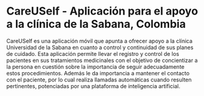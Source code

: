 # CareUSelf - Aplicación para el apoyo a la clínica de la Sabana, Colombia

CareUSelf es una aplicación móvil que apunta a ofrecer apoyo a la clínica Universidad de la Sabana en cuanto a control y continuidad de sus planes de cuidado. Esta aplicación permite llevar el registro y control de los pacientes en sus tratamientos medicinales con el objetivo de concientizar a la persona en cuestión sobre la importancia de seguir adecuadamente estos procedimientos. Además le da importancia a mantener el contacto con el paciente, por lo cual realiza llamadas automáticas cuando resulten pertinentes, potenciadas por una plataforma de inteligencia artificial. 
